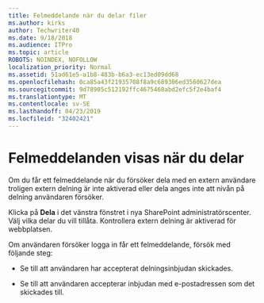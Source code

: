 ```yaml
---
title: Felmeddelande när du delar filer
ms.author: kirks
author: Techwriter40
ms.date: 9/18/2018
ms.audience: ITPro
ms.topic: article
ROBOTS: NOINDEX, NOFOLLOW
localization_priority: Normal
ms.assetid: 51ad61e5-a1b8-483b-b6a3-ec13ed09dd68
ms.openlocfilehash: 0ca85a43f21935708f8a9c689306ed3560627dea
ms.sourcegitcommit: 9d78905c512192ffc4675468abd2efc5f2e4baf4
ms.translationtype: MT
ms.contentlocale: sv-SE
ms.lasthandoff: 04/23/2019
ms.locfileid: "32402421"
---
```

# <a name="error-messages-when-sharing"></a>Felmeddelanden visas när du delar

Om du får ett felmeddelande när du försöker dela med en extern användare troligen extern delning är inte aktiverad eller dela anges inte att nivån på delning användaren försöker.
  
Klicka på **Dela** i det vänstra fönstret i nya SharePoint administratörscenter. Välj vilka delar du vill tillåta. Kontrollera extern delning är aktiverad för webbplatsen. 
  
Om användaren försöker logga in får ett felmeddelande, försök med följande steg:
  
- Se till att användaren har accepterat delningsinbjudan skickades.
    
- Se till att användaren accepterar inbjudan med e-postadressen som det skickades till.
    

